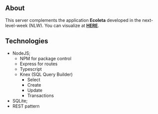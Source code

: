 ## About
This server complements the application __Ecoleta__ developed in the next-level-week (NLW).
You can visualize at [__HERE__](http://www.google.com).

## Technologies
- NodeJS;
    - NPM for package control
    - Express for routes
    - Typescript
    - Knex (SQL Query Builder)
        - Select
        - Create
        - Update
        - Transactions
- SQLite;
- REST pattern